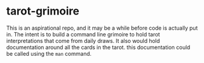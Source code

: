 # tarot-grimoire

This is an aspirational repo, and it may be a while before code is actually put in.
The intent is to build a command line grimoire to hold tarot interpretations that come from daily draws.  It also would hold documentation around all the cards in the tarot.  this documentation could be called using the `man` command.
